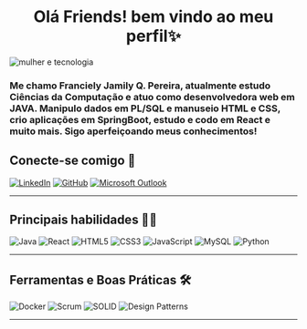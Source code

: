 
<h1 align="center"> Olá Friends! bem vindo ao meu perfil✨ </h1>

![mulher e tecnologia](https://github.com/J4mily/J4mily/assets/101888456/37539dad-ca54-4a6e-8f11-71950f827116)

### Me chamo Franciely Jamily Q. Pereira, atualmente estudo Ciências da Computação e atuo como **desenvolvedora web em JAVA**. Manipulo dados em PL/SQL e manuseio HTML e CSS, crio aplicações em SpringBoot, estudo e codo em React e muito mais. Sigo aperfeiçoando meus conhecimentos! 
<p align="center">
</p>

## Conecte-se comigo 🚀

[![LinkedIn](https://img.shields.io/badge/LinkedIn-0077B5?style=for-the-badge&logo=linkedin&logoColor=white)](https://www.linkedin.com/in/seu-usuario/)
[![GitHub](https://img.shields.io/badge/GitHub-000000?style=for-the-badge&logo=github&logoColor=white)](https://github.com/seu-usuario)
[![Microsoft Outlook](https://img.shields.io/badge/Outlook-0078D4?style=for-the-badge&logo=microsoft-outlook&logoColor=white)](mailto:seuemail@outlook.com)

---

## Principais habilidades 👩‍💻

![Java](https://img.shields.io/badge/Java-ED8B00?style=for-the-badge&logo=openjdk&logoColor=white)
![React](https://img.shields.io/badge/React-20232A?style=for-the-badge&logo=react&logoColor=61DAFB)
![HTML5](https://img.shields.io/badge/HTML5-E34F26?style=for-the-badge&logo=html5&logoColor=white)
![CSS3](https://img.shields.io/badge/CSS3-1572B6?style=for-the-badge&logo=css3&logoColor=white)
![JavaScript](https://img.shields.io/badge/JavaScript-F7DF1E?style=for-the-badge&logo=javascript&logoColor=black)
![MySQL](https://img.shields.io/badge/MySQL-005C84?style=for-the-badge&logo=mysql&logoColor=white)
![Python](https://img.shields.io/badge/Python-3776AB?style=for-the-badge&logo=python&logoColor=white)

---

## Ferramentas e Boas Práticas 🛠️

![Docker](https://img.shields.io/badge/Docker-2496ED?style=for-the-badge&logo=docker&logoColor=white)
![Scrum](https://img.shields.io/badge/Scrum-6DB33F?style=for-the-badge&logo=scrumalliance&logoColor=white)
![SOLID](https://img.shields.io/badge/SOLID-000000?style=for-the-badge&logo=abstract&logoColor=white)
![Design Patterns](https://img.shields.io/badge/Design%20Patterns-7952B3?style=for-the-badge&logo=patternfly&logoColor=white)

---
<!--
**J4mily/J4mily** is a ✨ _special_ ✨ repository because its `README.md` (this file) appears on your GitHub profile.

Here are some ideas to get you started:

- 🔭 I’m currently working on ...
- 🌱 I’m currently learning ...
- 👯 I’m looking to collaborate on ...
- 🤔 I’m looking for help with ...
- 💬 Ask me about ...
- 📫 How to reach me: ...
- 😄 Pronouns: ...
- ⚡ Fun fact: ...
-->
